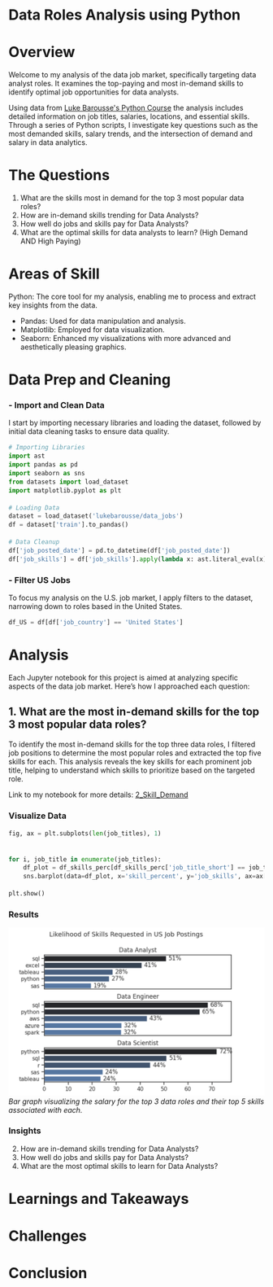 # Data Roles Analysis using Python

# Overview

Welcome to my analysis of the data job market, specifically targeting data analyst roles. It examines the top-paying and most in-demand skills to identify optimal job opportunities for data analysts.

Using data from [Luke Barousse's Python Course](https://lukebarousse.com/python)  the analysis includes detailed information on job titles, salaries, locations, and essential skills. Through a series of Python scripts, I investigate key questions such as the most demanded skills, salary trends, and the intersection of demand and salary in data analytics.

# The Questions

1. What are the skills most in demand for the top 3 most popular data roles?
2. How are in-demand skills trending for Data Analysts?
3. How well do jobs and skills pay for Data Analysts?
4. What are the optimal skills for data analysts to learn? (High Demand AND High Paying) 

# Areas of Skill

Python: The core tool for my analysis, enabling me to process and extract key insights from the data.
  - Pandas: Used for data manipulation and analysis.
  - Matplotlib: Employed for data visualization.
  - Seaborn: Enhanced my visualizations with more advanced and aesthetically pleasing graphics.

# Data Prep and Cleaning
  ### - Import and Clean Data
  I start by importing necessary libraries and loading the dataset, followed by initial data cleaning tasks to ensure data quality.


```python
# Importing Libraries
import ast
import pandas as pd
import seaborn as sns
from datasets import load_dataset
import matplotlib.pyplot as plt  

# Loading Data
dataset = load_dataset('lukebarousse/data_jobs')
df = dataset['train'].to_pandas()

# Data Cleanup
df['job_posted_date'] = pd.to_datetime(df['job_posted_date'])
df['job_skills'] = df['job_skills'].apply(lambda x: ast.literal_eval(x) if pd.notna(x) else x)
```
  ### - Filter US Jobs
  To focus my analysis on the U.S. job market, I apply filters to the dataset, narrowing down to roles based in the United States.

```python
df_US = df[df['job_country'] == 'United States']

```
# Analysis
Each Jupyter notebook for this project is aimed at analyzing specific aspects of the data job market. 
Here’s how I approached each question:

## 1. What are the most in-demand skills for the top 3 most popular data roles?
To identify the most in-demand skills for the top three data roles, I filtered job positions to determine the most popular roles and extracted the top five skills for each. This analysis reveals the key skills for each prominent job title, helping to understand which skills to prioritize based on the targeted role.

Link to my notebook for more details: [2_Skill_Demand](https://github.com/julielsa/Python-data-roles-analysis/blob/main/2_Skill_Demand.ipynb)

### Visualize Data

```python
fig, ax = plt.subplots(len(job_titles), 1)


for i, job_title in enumerate(job_titles):
    df_plot = df_skills_perc[df_skills_perc['job_title_short'] == job_title].head(5)[::-1]
    sns.barplot(data=df_plot, x='skill_percent', y='job_skills', ax=ax[i], hue='skill_count', palette='dark:b_r')

plt.show()
```
### Results
![Likelihood of Skills Requested in the US Job Postings](https://github.com/julielsa/Python-data-roles-analysis/blob/main/Visualization%20images/Likelihood%20of%20skills%20in%20US.png)
*Bar graph visualizing the salary for the top 3 data roles and their top 5 skills associated with each.*

### Insights

2. How are in-demand skills trending for Data Analysts?
3. How well do jobs and skills pay for Data Analysts?
4. What are the most optimal skills to learn for Data Analysts?

# Learnings and Takeaways

# Challenges

# Conclusion
